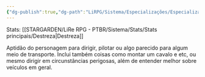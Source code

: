 ```yaml
---
{"dg-publish":true,"dg-path":"LiRPG/Sistema/Especializações/Especializações existentes/Condução.md","permalink":"/li-rpg/sistema/especializacoes/especializacoes-existentes/conducao/","created":"2025-01-11T01:32:05.513-03:00","updated":"2025-01-12T02:34:25.211-03:00"}
---
```



Stats: [[STARGARDEN/LiRe RPG - PTBR/Sistema/Stats/Stats principais/Destreza\|Destreza]]

Aptidão do personagem para dirigir, pilotar ou algo parecido para algum meio de transporte. Inclui também coisas como montar um cavalo e etc, ou mesmo dirigir em circunstâncias perigosas, além de entender melhor sobre veículos em geral.